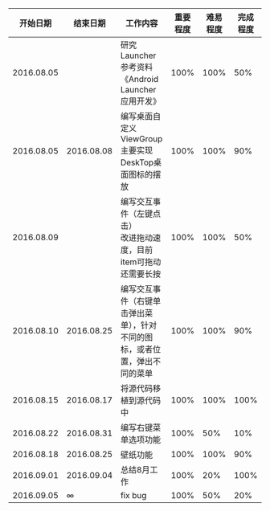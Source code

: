 | 开始日期 | 结束日期 | 工作内容 | 重要程度 | 难易程度 | 完成程度 | 
| -------- | -------- | -------- | -------- | -------- | -------- |
|2016.08.05||研究Launcher <br />参考资料《Android Launcher应用开发》|100%|100%|50%|
|2016.08.05|2016.08.08|编写桌面自定义ViewGroup <br />主要实现DeskTop桌面图标的摆放 <br /> |100%|100%|90%|
|2016.08.09||编写交互事件（左键点击）<br />改进拖动速度，目前item可拖动还需要长按|100%|100%|50%|
|2016.08.10|2016.08.25|编写交互事件（右键单击弹出菜单），针对不同的图标，或者位置，弹出不同的菜单|100%|100%|90%|
|2016.08.15|2016.08.17|将源代码移植到源代码中|100%|100%|100%|
|2016.08.22|2016.08.31|编写右键菜单选项功能|100%|50%|10%|
|2016.08.18|2016.08.25|壁纸功能|100%|100%|90%|
|2016.09.01|2016.09.04|总结8月工作|100%|20%|100%|
|2016.09.05|∞|fix bug|100%|50%|20%|
